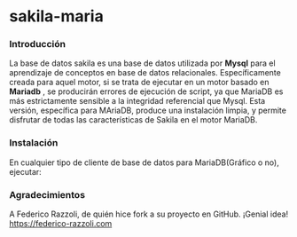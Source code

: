 # sakila-maria

### Introducción

La base de datos sakila es una base de datos utilizada por __Mysql__ para el aprendizaje de conceptos en base de datos relacionales. Específicamente creada para aquel motor, si se trata de ejecutar en un motor basado en __Mariadb__ , se producirán errores de ejecución de script, ya que MariaDB es más estrictamente sensible a la integridad referencial que Mysql. Esta versión, específica para MAriaDB, produce una instalación limpia, y permite disfrutar de todas las características de Sakila en el motor MariaDB.    

### Instalación

En cualquier tipo de cliente de base de datos para MariaDB(Gráfico o no), ejecutar:


### Agradecimientos

A Federico Razzoli, de quién hice fork a su proyecto en GitHub. ¡Genial idea! https://federico-razzoli.com
